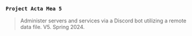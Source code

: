 ### `Project Acta Mea 5`
> Administer servers and services via a Discord bot utilizing a remote data file. V5. Spring 2024.
